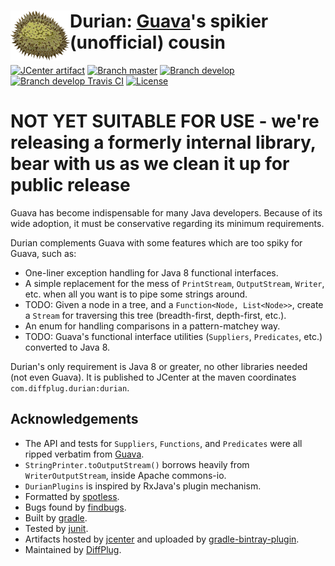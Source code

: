 # <img align="left" src="durian.png"> Durian: [Guava](https://github.com/google/guava)'s spikier (unofficial) cousin

[![JCenter artifact](https://img.shields.io/badge/jcenter-com.diffplug.durian%3Adurian-blue.svg)](https://bintray.com/diffplug/opensource/durian/view)
[![Branch master](http://img.shields.io/badge/master-1.0-lightgrey.svg)](https://github.com/diffplug/durian/releases/latest)
[![Branch develop](http://img.shields.io/badge/develop-1.1--SNAPSHOT-lightgrey.svg)](https://github.com/diffplug/durian/tree/develop)
[![Branch develop Travis CI](https://travis-ci.org/diffplug/durian.svg?branch=develop)](https://travis-ci.org/diffplug/durian)
[![License](https://img.shields.io/badge/license-Apache-blue.svg)](https://tldrlegal.com/license/apache-license-2.0-(apache-2.0))

# NOT YET SUITABLE FOR USE - we're releasing a formerly internal library, bear with us as we clean it up for public release

Guava has become indispensable for many Java developers.  Because of its wide adoption, it must be conservative regarding its minimum requirements.

Durian complements Guava with some features which are too spiky for Guava, such as:
* One-liner exception handling for Java 8 functional interfaces.
* A simple replacement for the mess of `PrintStream`, `OutputStream`, `Writer`, etc. when all you want is to pipe some strings around.
* TODO: Given a node in a tree, and a `Function<Node, List<Node>>`, create a `Stream` for traversing this tree (breadth-first, depth-first, etc.).
* An enum for handling comparisons in a pattern-matchey way.
* TODO: Guava's functional interface utilities (`Suppliers`, `Predicates`, etc.) converted to Java 8.

Durian's only requirement is Java 8 or greater, no other libraries needed (not even Guava).  It is published to JCenter at the maven coordinates `com.diffplug.durian:durian`.

## Acknowledgements

* The API and tests for `Suppliers`, `Functions`, and `Predicates` were all ripped verbatim from [Guava](https://github.com/google/guava).
* `StringPrinter.toOutputStream()` borrows heavily from `WriterOutputStream`, inside Apache commons-io.
* `DurianPlugins` is inspired by RxJava's plugin mechanism.
* Formatted by [spotless](https://github.com/diffplug/spotless).
* Bugs found by [findbugs](http://findbugs.sourceforge.net/).
* Built by [gradle](http://gradle.org/).
* Tested by [junit](http://junit.org/).
* Artifacts hosted by [jcenter](https://bintray.com/bintray/jcenter) and uploaded by [gradle-bintray-plugin](https://github.com/bintray/gradle-bintray-plugin).
* Maintained by [DiffPlug](http://www.diffplug.com/).
